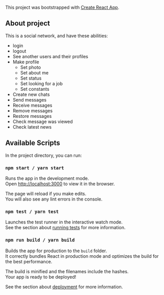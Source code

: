 This project was bootstrapped with [Create React App](https://github.com/facebook/create-react-app).

## About project

This is a social network, and have these abilities:
- login
- logout
- See another users and their profiles
- Make profile
	- Set photo
	- Set about me
	- Set status
	- Set looking for a job
	- Set constants
- Create new chats
- Send messages
- Receive messages 
- Remove messages
- Restore messages
- Check message was viewed
- Check latest news

## Available Scripts

In the project directory, you can run:

### `npm start / yarn start`

Runs the app in the development mode.<br />
Open [http://localhost:3000](http://localhost:3000) to view it in the browser.

The page will reload if you make edits.<br />
You will also see any lint errors in the console.

### `npm test / yarn test`

Launches the test runner in the interactive watch mode.<br />
See the section about [running tests](https://facebook.github.io/create-react-app/docs/running-tests) for more information.

### `npm run build / yarn build`

Builds the app for production to the `build` folder.<br />
It correctly bundles React in production mode and optimizes the build for the best performance.

The build is minified and the filenames include the hashes.<br />
Your app is ready to be deployed!

See the section about [deployment](https://facebook.github.io/create-react-app/docs/deployment) for more information.
